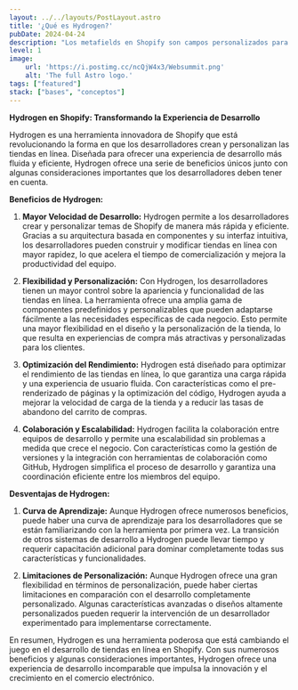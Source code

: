 ```yaml
---
layout: ../../layouts/PostLayout.astro
title: '¿Qué es Hydrogen?'
pubDate: 2024-04-24
description: "Los metafields en Shopify son campos personalizados para almacenar información específica en productos, clientes y más. Son esenciales para la personalización y gestión eficiente de la tienda en línea."
level: 1
image:
    url: 'https://i.postimg.cc/ncQjW4x3/Websummit.png'
    alt: 'The full Astro logo.'
tags: ["featured"]
stack: ["bases", "conceptos"]
---
```


**Hydrogen en Shopify: Transformando la Experiencia de Desarrollo**

Hydrogen es una herramienta innovadora de Shopify que está revolucionando la forma en que los desarrolladores crean y personalizan las tiendas en línea. Diseñada para ofrecer una experiencia de desarrollo más fluida y eficiente, Hydrogen ofrece una serie de beneficios únicos junto con algunas consideraciones importantes que los desarrolladores deben tener en cuenta.

**Beneficios de Hydrogen:**

1. **Mayor Velocidad de Desarrollo:** Hydrogen permite a los desarrolladores crear y personalizar temas de Shopify de manera más rápida y eficiente. Gracias a su arquitectura basada en componentes y su interfaz intuitiva, los desarrolladores pueden construir y modificar tiendas en línea con mayor rapidez, lo que acelera el tiempo de comercialización y mejora la productividad del equipo.

2. **Flexibilidad y Personalización:** Con Hydrogen, los desarrolladores tienen un mayor control sobre la apariencia y funcionalidad de las tiendas en línea. La herramienta ofrece una amplia gama de componentes predefinidos y personalizables que pueden adaptarse fácilmente a las necesidades específicas de cada negocio. Esto permite una mayor flexibilidad en el diseño y la personalización de la tienda, lo que resulta en experiencias de compra más atractivas y personalizadas para los clientes.

3. **Optimización del Rendimiento:** Hydrogen está diseñado para optimizar el rendimiento de las tiendas en línea, lo que garantiza una carga rápida y una experiencia de usuario fluida. Con características como el pre-renderizado de páginas y la optimización del código, Hydrogen ayuda a mejorar la velocidad de carga de la tienda y a reducir las tasas de abandono del carrito de compras.

4. **Colaboración y Escalabilidad:** Hydrogen facilita la colaboración entre equipos de desarrollo y permite una escalabilidad sin problemas a medida que crece el negocio. Con características como la gestión de versiones y la integración con herramientas de colaboración como GitHub, Hydrogen simplifica el proceso de desarrollo y garantiza una coordinación eficiente entre los miembros del equipo.

**Desventajas de Hydrogen:**

1. **Curva de Aprendizaje:** Aunque Hydrogen ofrece numerosos beneficios, puede haber una curva de aprendizaje para los desarrolladores que se están familiarizando con la herramienta por primera vez. La transición de otros sistemas de desarrollo a Hydrogen puede llevar tiempo y requerir capacitación adicional para dominar completamente todas sus características y funcionalidades.

2. **Limitaciones de Personalización:** Aunque Hydrogen ofrece una gran flexibilidad en términos de personalización, puede haber ciertas limitaciones en comparación con el desarrollo completamente personalizado. Algunas características avanzadas o diseños altamente personalizados pueden requerir la intervención de un desarrollador experimentado para implementarse correctamente.

En resumen, Hydrogen es una herramienta poderosa que está cambiando el juego en el desarrollo de tiendas en línea en Shopify. Con sus numerosos beneficios y algunas consideraciones importantes, Hydrogen ofrece una experiencia de desarrollo incomparable que impulsa la innovación y el crecimiento en el comercio electrónico.